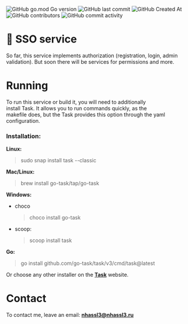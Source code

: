 ![GitHub go.mod Go version](https://img.shields.io/github/go-mod/go-version/nhassl3/sso) ![GitHub last commit](https://img.shields.io/github/last-commit/nhassl3/sso) ![GitHub Created At](https://img.shields.io/github/created-at/nhassl3/sso) ![GitHub contributors](https://img.shields.io/github/contributors/nhassl3/sso) ![GitHub commit activity](https://img.shields.io/github/commit-activity/m/nhassl3/sso)

# 🎉 SSO service

So far, this service implements authorization (registration, login, admin validation). But soon there will be services for permissions and more.

# Running

To run this service or build it, you will need to additionally\
install Task. It allows you to run commands quickly, as the\
makefile does, but the Task provides this option through the yaml\
configuration.

### Installation:
**Linux:**

> sudo snap install task --classic

**Mac/Linux:**

> brew install go-task/tap/go-task

**Windows:**

- choco

  > choco install go-task

- scoop:

  > scoop install task

**Go:**
> go install github.com/go-task/task/v3/cmd/task@latest

Or choose any other installer on the **[Task](https://taskfile.dev/installation/)** website.

# Contact
To contact me, leave an email: **nhassl3@nhassl3.ru**